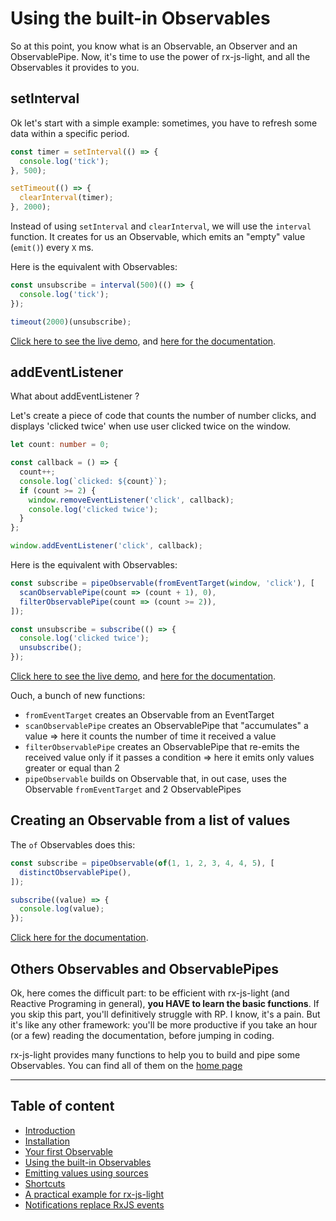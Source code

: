 # Using the built-in Observables

So at this point, you know what is an Observable, an Observer and an ObservablePipe.
Now, it's time to use the power of rx-js-light, and all the Observables it provides to you.

## setInterval

Ok let's start with a simple example: sometimes, you have to refresh some data within a specific period.

```ts
const timer = setInterval(() => {
  console.log('tick');
}, 500);

setTimeout(() => {
  clearInterval(timer);
}, 2000);
```

Instead of using `setInterval` and `clearInterval`, we will use the `interval` function. It creates for us an Observable,
which emits an "empty" value (`emit()`) every `X` ms.

Here is the equivalent with Observables:

```ts
const unsubscribe = interval(500)(() => {
  console.log('tick');
});

timeout(2000)(unsubscribe);
```

[Click here to see the live demo](https://stackblitz.com/edit/typescript-9swej8?devtoolsheight=33&file=index.ts),
and [here for the documentation](../../observable/built-in/from/without-notifications/time-related/interval/interval.md).

## addEventListener

What about addEventListener ?

Let's create a piece of code that counts the number of number clicks, and displays 'clicked twice'
when use user clicked twice on the window.

```ts
let count: number = 0;

const callback = () => {
  count++;
  console.log(`clicked: ${count}`);
  if (count >= 2) {
    window.removeEventListener('click', callback);
    console.log('clicked twice');
  }
};

window.addEventListener('click', callback);
```

Here is the equivalent with Observables:

```ts
const subscribe = pipeObservable(fromEventTarget(window, 'click'), [
  scanObservablePipe(count => (count + 1), 0),
  filterObservablePipe(count => (count >= 2)),
]);

const unsubscribe = subscribe(() => {
  console.log('clicked twice');
  unsubscribe();
});
```

[Click here to see the live demo](https://stackblitz.com/edit/typescript-crwffj?devtoolsheight=33&file=index.ts), 
and [here for the documentation](../../observable/built-in/from/without-notifications/dom/from-event-target/from-event-target.md).

Ouch, a bunch of new functions:

- `fromEventTarget` creates an Observable from an EventTarget
- `scanObservablePipe` creates an ObservablePipe that "accumulates" a value => here it counts the number of time it received a value
- `filterObservablePipe` creates an ObservablePipe that re-emits the received value only if it passes a condition
  => here it emits only values greater or equal than 2
- `pipeObservable` builds on Observable that, in out case, uses the Observable `fromEventTarget` and 2 ObservablePipes


## Creating an Observable from a list of values

The `of` Observables does this:

```ts
const subscribe = pipeObservable(of(1, 1, 2, 3, 4, 4, 5), [
  distinctObservablePipe(),
]);

subscribe((value) => {
  console.log(value);
});
```

[Click here for the documentation](../../observable/built-in/from/without-notifications/values/of/of.md).

## Others Observables and ObservablePipes

Ok, here comes the difficult part: to be efficient with rx-js-light (and Reactive Programing in general),
**you HAVE to learn the basic functions**. If you skip this part, you'll definitively struggle with RP.
I know, it's a pain. But it's like any other framework: you'll be more productive if you take an hour (or a few) reading the documentation,
before jumping in coding.

rx-js-light provides many functions to help you to build and pipe some Observables.
You can find all of them on the [home page](../../../README.md)

---

## Table of content

- [Introduction](./01-introduction.md)
- [Installation](./02-installation.md)
- [Your first Observable](./03-your-first-observable.md)
- [Using the built-in Observables](./04-using-the-built-in-observables.md)
- [Emitting values using sources](./05-sources.md)
- [Shortcuts](./06-rx-js-light-shortcuts.md)
- [A practical example for rx-js-light](./07-practical-example/07-practical-example.md)
- [Notifications replace RxJS events](./08-notifications.md)


